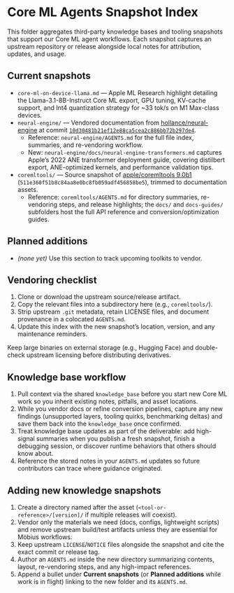 # Core ML Agents Snapshot Index

This folder aggregates third-party knowledge bases and tooling snapshots that support our Core ML agent workflows. Each snapshot captures an upstream repository or release alongside local notes for attribution, updates, and usage.

## Current snapshots
- `core-ml-on-device-llama.md` — Apple ML Research highlight detailing the Llama-3.1-8B-Instruct Core ML export, GPU tuning, KV-cache support, and Int4 quantization strategy for ~33 tok/s on M1 Max-class devices.
- `neural-engine/` — Vendored documentation from [hollance/neural-engine](https://github.com/hollance/neural-engine) at commit [`10d30481b21ef12e88ca5cea2c886bb72b297de4`](https://github.com/hollance/neural-engine/commit/10d30481b21ef12e88ca5cea2c886bb72b297de4).
  - Reference: `neural-engine/AGENTS.md` for the full file index, summaries, and re-vendoring workflow.
  - New: `neural-engine/docs/neural-engine-transformers.md` captures Apple’s 2022 ANE transformer deployment guide, covering distilbert export, ANE-optimized kernels, and performance validation tips.
- `coremltools/` — Source snapshot of [apple/coremltools 9.0b1](https://github.com/apple/coremltools/releases/tag/9.0b1) (`511e360f51b8c84aa8e0bc8fb059adf456858be5`), trimmed to documentation assets.
  - Reference: `coremltools/AGENTS.md` for directory summaries, re-vendoring steps, and release highlights; the `docs/` and `docs-guides/` subfolders host the full API reference and conversion/optimization guides.

## Planned additions
- _(none yet)_ Use this section to track upcoming toolkits to vendor.

## Vendoring checklist
1. Clone or download the upstream source/release artifact.
2. Copy the relevant files into a subdirectory here (e.g., `coremltools/`).
3. Strip upstream `.git` metadata, retain LICENSE files, and document provenance in a colocated `AGENTS.md`.
4. Update this index with the new snapshot’s location, version, and any maintenance reminders.

Keep large binaries on external storage (e.g., Hugging Face) and double-check upstream licensing before distributing derivatives.

## Knowledge base workflow
1. Pull context via the shared `knowledge_base` before you start new Core ML work so you inherit existing notes, pitfalls, and asset locations.
2. While you vendor docs or refine conversion pipelines, capture any new findings (unsupported layers, tooling quirks, benchmarking deltas) and save them back into the `knowledge_base` once confirmed.
3. Treat knowledge base updates as part of the deliverable: add high-signal summaries when you publish a fresh snapshot, finish a debugging session, or discover runtime behaviors that others should know about.
4. Reference the stored notes in your `AGENTS.md` updates so future contributors can trace where guidance originated.

## Adding new knowledge snapshots
1. Create a directory named after the asset (`<tool-or-reference>/[version]/` if multiple releases will coexist).
2. Vendor only the materials we need (docs, configs, lightweight scripts) and remove upstream build/test artifacts unless they are essential for Möbius workflows.
3. Keep upstream `LICENSE`/`NOTICE` files alongside the snapshot and cite the exact commit or release tag.
4. Author an `AGENTS.md` inside the new directory summarizing contents, layout, re-vendoring steps, and any high-impact references.
5. Append a bullet under **Current snapshots** (or **Planned additions** while work is in flight) linking to the new folder and its `AGENTS.md`.
